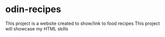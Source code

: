 # odin-recipes
This project is a website created to show/link to food recipes
This project will showcase my HTML skills